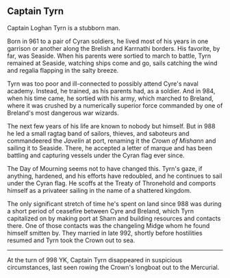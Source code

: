 ## Captain Tyrn

Captain Loghan Tyrn is a stubborn man.

Born in 961 to a pair of Cyran soldiers, he lived most of his years in one garrison or another along the Brelish and Karrnathi borders. His favorite, by far, was Seaside. When his parents were sortied to march to battle, Tyrn remained at Seaside, watching ships come and go, sails catching the wind and regalia flapping in the salty breeze.

Tyrn was too poor and ill-connected to possibly attend Cyre's naval academy. Instead, he trained, as his parents had, as a soldier. And in 984, when his time came, he sortied with his army, which marched to Breland, where it was crushed by a numerically superior force commanded by one of Breland's most dangerous war wizards.

The next few years of his life are known to nobody but himself. But in 988 he led a small ragtag band of sailors, thieves, and saboteurs and commandeered the *Javelin* at port, renaming it the *Crown of Mishann* and sailing it to Seaside. There, he accepted a letter of marque and has been battling and capturing vessels under the Cyran flag ever since.

The Day of Mourning seems not to have changed this. Tyrn's gaze, if anything, hardened, and his efforts have redoubled, and he continues to sail under the Cyran flag. He scoffs at the Treaty of Thronehold and comports himself as a privateer sailing in the name of a shattered kingdom.

The only significant stretch of time he's spent on land since 988 was during a short period of ceasefire between Cyre and Breland, which Tyrn capitalized on by making port at Sharn and building resources and contacts there. One of those contacts was the changeling Midge whom he found himself smitten by. They married in late 992, shortly before hostilities resumed and Tyrn took the Crown out to sea.

---

At the turn of 998 YK, Captain Tyrn disappeared in suspicious circumstances, last seen rowing the Crown's longboat out to the Mercurial.